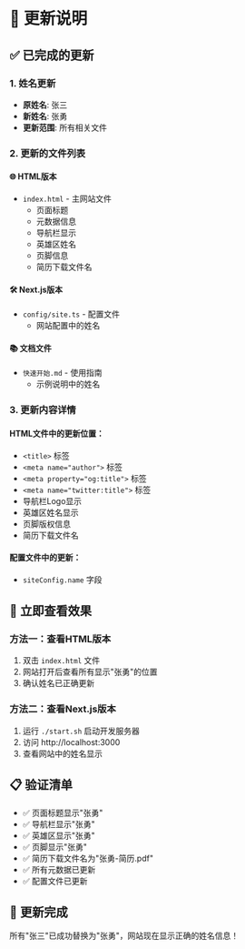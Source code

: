 # 📝 更新说明

## ✅ 已完成的更新

### 1. 姓名更新
- **原姓名**: 张三
- **新姓名**: 张勇
- **更新范围**: 所有相关文件

### 2. 更新的文件列表

#### 🌐 HTML版本
- `index.html` - 主网站文件
  - 页面标题
  - 元数据信息
  - 导航栏显示
  - 英雄区姓名
  - 页脚信息
  - 简历下载文件名

#### 🛠️ Next.js版本
- `config/site.ts` - 配置文件
  - 网站配置中的姓名

#### 📚 文档文件
- `快速开始.md` - 使用指南
  - 示例说明中的姓名

### 3. 更新内容详情

#### HTML文件中的更新位置：
- `<title>` 标签
- `<meta name="author">` 标签
- `<meta property="og:title">` 标签
- `<meta name="twitter:title">` 标签
- 导航栏Logo显示
- 英雄区姓名显示
- 页脚版权信息
- 简历下载文件名

#### 配置文件中的更新：
- `siteConfig.name` 字段

## 🚀 立即查看效果

### 方法一：查看HTML版本
1. 双击 `index.html` 文件
2. 网站打开后查看所有显示"张勇"的位置
3. 确认姓名已正确更新

### 方法二：查看Next.js版本
1. 运行 `./start.sh` 启动开发服务器
2. 访问 http://localhost:3000
3. 查看网站中的姓名显示

## 📋 验证清单

- ✅ 页面标题显示"张勇"
- ✅ 导航栏显示"张勇"
- ✅ 英雄区显示"张勇"
- ✅ 页脚显示"张勇"
- ✅ 简历下载文件名为"张勇-简历.pdf"
- ✅ 所有元数据已更新
- ✅ 配置文件已更新

## 🎉 更新完成

所有"张三"已成功替换为"张勇"，网站现在显示正确的姓名信息！
